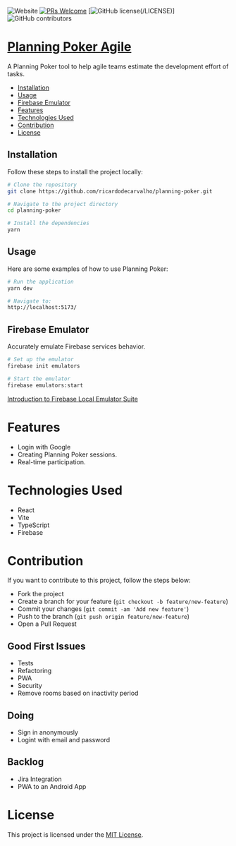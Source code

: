 ![Website](https://img.shields.io/website?url=https%3A%2F%2Fplanning-poker.skapitao.com)
[![PRs Welcome](https://img.shields.io/badge/PRs-welcome-brightgreen.svg)](#contribution)
[![GitHub license](https://img.shields.io/badge/license-MIT-blue.svg)(/LICENSE)]
![GitHub contributors](https://img.shields.io/github/contributors/ricardodecarvalho/planning-poker)

# [Planning Poker Agile](https://planning-poker.skapitao.com/)

A Planning Poker tool to help agile teams estimate the development effort of tasks.

- [Installation](#installation)
- [Usage](#usage)
- [Firebase Emulator](#firebase-emulator)
- [Features](#features)
- [Technologies Used](#technologies-used)
- [Contribution](#contribution)
- [License](#license)

## Installation
Follow these steps to install the project locally:

```bash
# Clone the repository
git clone https://github.com/ricardodecarvalho/planning-poker.git

# Navigate to the project directory
cd planning-poker

# Install the dependencies
yarn
```

## Usage
Here are some examples of how to use Planning Poker:

```bash
# Run the application
yarn dev

# Navigate to:
http://localhost:5173/
```

## Firebase Emulator
Accurately emulate Firebase services behavior.

```bash
# Set up the emulator
firebase init emulators

# Start the emulator
firebase emulators:start
```
[Introduction to Firebase Local Emulator Suite](https://firebase.google.com/docs/emulator-suite)

# Features
* Login with Google
* Creating Planning Poker sessions.
* Real-time participation.

# Technologies Used
* React
* Vite
* TypeScript
* Firebase

# Contribution
If you want to contribute to this project, follow the steps below:

* Fork the project
* Create a branch for your feature (`git checkout -b feature/new-feature`)
* Commit your changes (`git commit -am 'Add new feature'`)
* Push to the branch (`git push origin feature/new-feature`)
* Open a Pull Request

## Good First Issues
* Tests
* Refactoring
* PWA
* Security
* Remove rooms based on inactivity period

## Doing
* Sign in anonymously
* Logint with email and password

## Backlog
* Jira Integration
* PWA to an Android App

# License
This project is licensed under the [MIT License](https://mit-license.org/).
